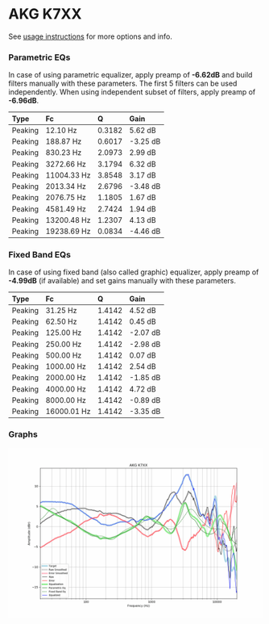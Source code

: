 # AKG K7XX
See [usage instructions](https://github.com/jaakkopasanen/AutoEq#usage) for more options and info.

### Parametric EQs
In case of using parametric equalizer, apply preamp of **-6.62dB** and build filters manually
with these parameters. The first 5 filters can be used independently.
When using independent subset of filters, apply preamp of **-6.96dB**.

| Type    | Fc          |      Q | Gain     |
|:--------|:------------|:-------|:---------|
| Peaking | 12.10 Hz    | 0.3182 | 5.62 dB  |
| Peaking | 188.87 Hz   | 0.6017 | -3.25 dB |
| Peaking | 830.23 Hz   | 2.0973 | 2.99 dB  |
| Peaking | 3272.66 Hz  | 3.1794 | 6.32 dB  |
| Peaking | 11004.33 Hz | 3.8548 | 3.17 dB  |
| Peaking | 2013.34 Hz  | 2.6796 | -3.48 dB |
| Peaking | 2076.75 Hz  | 1.1805 | 1.67 dB  |
| Peaking | 4581.49 Hz  | 2.7424 | 1.94 dB  |
| Peaking | 13200.48 Hz | 1.2307 | 4.13 dB  |
| Peaking | 19238.69 Hz | 0.0834 | -4.46 dB |

### Fixed Band EQs
In case of using fixed band (also called graphic) equalizer, apply preamp of **-4.99dB**
(if available) and set gains manually with these parameters.

| Type    | Fc          |      Q | Gain     |
|:--------|:------------|:-------|:---------|
| Peaking | 31.25 Hz    | 1.4142 | 4.52 dB  |
| Peaking | 62.50 Hz    | 1.4142 | 0.45 dB  |
| Peaking | 125.00 Hz   | 1.4142 | -2.07 dB |
| Peaking | 250.00 Hz   | 1.4142 | -2.98 dB |
| Peaking | 500.00 Hz   | 1.4142 | 0.07 dB  |
| Peaking | 1000.00 Hz  | 1.4142 | 2.54 dB  |
| Peaking | 2000.00 Hz  | 1.4142 | -1.85 dB |
| Peaking | 4000.00 Hz  | 1.4142 | 4.72 dB  |
| Peaking | 8000.00 Hz  | 1.4142 | -0.89 dB |
| Peaking | 16000.01 Hz | 1.4142 | -3.35 dB |

### Graphs
![](./AKG%20K7XX.png)
